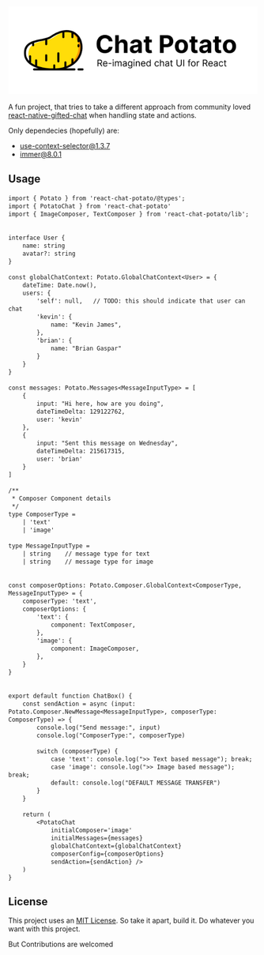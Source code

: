 ![Chat Potato default Banner](resources/img/Chat%20Potato.png)

A fun project, that tries to take a different approach from community loved [react-native-gifted-chat]() when handling state and actions.

Only dependecies (hopefully) are:
  - [use-context-selector@1.3.7](https://github.com/dai-shi/use-context-selector)
  - [immer@8.0.1](https://github.com/immerjs/immer)

## Usage

```tsx
import { Potato } from 'react-chat-potato/@types';
import { PotatoChat } from 'react-chat-potato'
import { ImageComposer, TextComposer } from 'react-chat-potato/lib';


interface User {
    name: string
    avatar?: string
}

const globalChatContext: Potato.GlobalChatContext<User> = {
    dateTime: Date.now(),
    users: {
        'self': null,   // TODO: this should indicate that user can chat
        'kevin': {
            name: "Kevin James",
        },
        'brian': {
            name: "Brian Gaspar"
        }
    }
}

const messages: Potato.Messages<MessageInputType> = [
    {
        input: "Hi here, how are you doing", 
        dateTimeDelta: 129122762,
        user: 'kevin'
    },
    { 
        input: "Sent this message on Wednesday", 
        dateTimeDelta: 215617315,
        user: 'brian'
    }
]

/**
 * Composer Component details
 */
type ComposerType =
    | 'text'
    | 'image'

type MessageInputType =
    | string    // message type for text
    | string    // message type for image


const composerOptions: Potato.Composer.GlobalContext<ComposerType, MessageInputType> = {
    composerType: 'text', 
    composerOptions: {
        'text': {
            component: TextComposer,
        },
        'image': {
            component: ImageComposer,
        },
    }
}


export default function ChatBox() {
    const sendAction = async (input: Potato.Composer.NewMessage<MessageInputType>, composerType: ComposerType) => {
        console.log("Send message:", input)
        console.log("ComposerType:", composerType)

        switch (composerType) {
            case 'text': console.log(">> Text based message"); break;
            case 'image': console.log(">> Image based message"); break;
            default: console.log("DEFAULT MESSAGE TRANSFER")
        }
    }

    return (
        <PotatoChat 
            initialComposer='image'
            initialMessages={messages}
            globalChatContext={globalChatContext}
            composerConfig={composerOptions}
            sendAction={sendAction} />
    )
}

```

## License

This project uses an [MIT License](LICENSE). So take it apart, build it. Do whatever you want with this project.

But Contributions are welcomed
